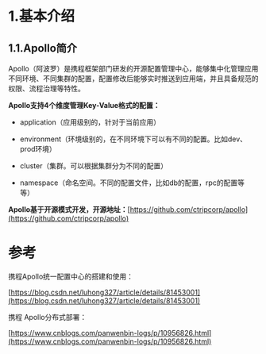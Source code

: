 # 1.基本介绍

## 1.1.Apollo简介

Apollo（阿波罗）是携程框架部门研发的开源配置管理中心，能够集中化管理应用不同环境、不同集群的配置，配置修改后能够实时推送到应用端，并且具备规范的权限、流程治理等特性。

**Apollo支持4个维度管理Key-Value格式的配置：**

* application（应用级别的，针对于当前应用）
* environment（环境级别的，在不同环境下可以有不同的配置。比如dev、prod环境）
* cluster（集群。可以根据集群分为不同的配置）

* namespace（命名空间。不同的配置文件，比如db的配置，rpc的配置等等） 

**Apollo基于开源模式开发，开源地址：**[https://github.com/ctripcorp/apollo](https://github.com/ctripcorp/apollo)

## 

# 参考

携程Apollo统一配置中心的搭建和使用：

[https://blog.csdn.net/luhong327/article/details/81453001](https://blog.csdn.net/luhong327/article/details/81453001)

携程 Apollo分布式部署：

[https://www.cnblogs.com/panwenbin-logs/p/10956826.html](https://www.cnblogs.com/panwenbin-logs/p/10956826.html)

